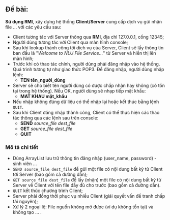 ## Đề bài:
**Sử dụng RMI**, xây dựng hệ thống **Client/Server** cung cấp dịch vụ gửi nhận file ... với các yêu cầu sau:
- Client tương tác với Server thông qua **RMI**, địa chỉ 127.0.0.1, cổng 12345;
- Người dùng tương tác với Client qua màn hình console;
- Sau khi lookup thành công tới dịch vụ của Server, Client sẽ lấy thông tin ban đầu là "*Welcome to NLU File Service...*" từ Server và hiển thị lên màn hình;
- Trước khi có thao tác chính, người dùng phải đăng nhập vào hệ thống. Quá trình tương tự như giao thức POP3. Để đăng nhập, người dùng nhập lệnh:
   - **TEN tên_người_dùng**
- Server sẽ cho biết tên người dùng có được chấp nhận hay không (có tồn tại trong hệ thống). Nếu OK, người dùng sẽ nhạp tiếp mật khẩu:
   - **MAT KHAU mật_khẩu**
- Nếu nhập không đúng dữ liệu có thể nhập lại hoặc kết thúc bằng lệnh `QUIT`.
- Sau khi Client đăng nhập thành công, Client có thể thực hiện các thao tác thông qua các lệnh sau trên console:
   - **SEND** *source_file* *dest_file*
   - **GET** *source_file* *dest_file*
   - **QUIT**

### Mô tả chi tiết
- Dùng ArrayList lưu trữ thông tin đăng nhập (user_name, password) - sinh viên ...
- `SEND source_file dest_file` để gửi một file có nội dung bất kỳ từ Client tới Server (bao gồm cả đường dẫn);
- `GET source_file dest_file` để lấy (nhận) một file có nội dung bất kỳ từ Server về Client với tên file đầy đủ cho trước (bao gồm cả đường dẫn).
- `QUIT` kết thúc chương trình Client;
- Server phải đồng thời phục vụ nhiều Client (giải quyết vấn đề tranh chấp tài nguyên);
- Xử lý 2 ngoại lệ: File nguồn không mở được (ví dụ không tồn tại) và không tạo ... .
